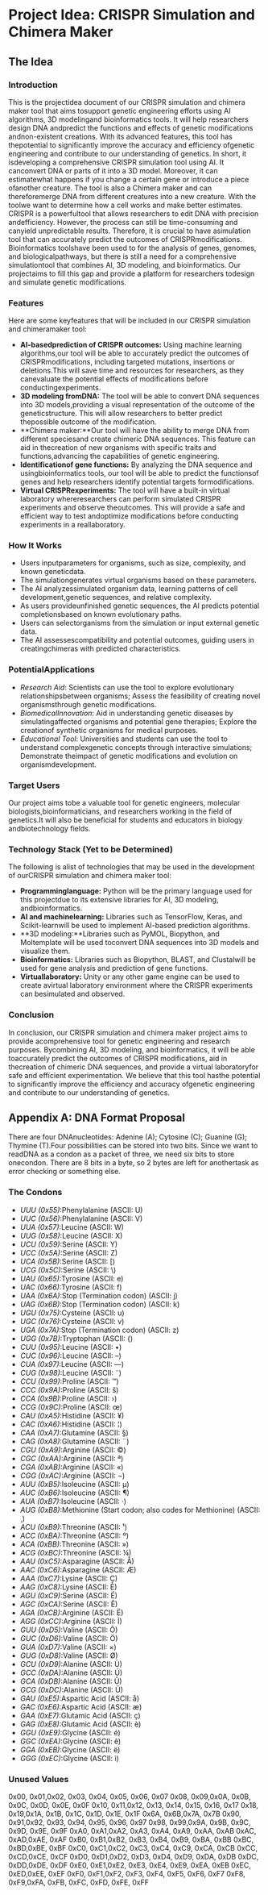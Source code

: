 # Project Idea: CRISPR Simulation and Chimera Maker

## The Idea

### Introduction

This is the projectidea document of our CRISPR simulation and chimera maker tool that aims tosupport genetic engineering efforts using AI algorithms, 3D modelingand bioinformatics tools. It will help researchers design DNA andpredict the functions and effects of genetic modifications andnon-existent creations. With its advanced features, this tool has thepotential to significantly improve the accuracy and efficiency ofgenetic engineering and contribute to our understanding of genetics.
In short, it isdeveloping a comprehensive CRISPR simulation tool using AI. It canconvert DNA or parts of it into a 3D model. Moreover, it can estimatewhat happens if you change a certain gene or introduce a piece ofanother creature. The tool is also a Chimera maker and can thereforemerge DNA from different creatures into a new creature. With the toolwe want to determine how a cell works and make better estimates.
CRISPR is a powerfultool that allows researchers to edit DNA with precision andefficiency. However, the process can still be time-consuming and canyield unpredictable results. Therefore, it is crucial to have asimulation tool that can accurately predict the outcomes of CRISPRmodifications.
Bioinformatics toolshave been used to for the analysis of genes, genomes, and biologicalpathways, but there is still a need for a comprehensive simulationtool that combines AI, 3D modeling, and bioinformatics. Our projectaims to fill this gap and provide a platform for researchers todesign and simulate genetic modifications.

### Features

Here are some keyfeatures that will be included in our CRISPR simulation and chimeramaker tool:

- **AI-basedprediction of CRISPR outcomes:** Using machine learning algorithms,our tool will be able to accurately predict the outcomes of CRISPRmodifications, including targeted mutations, insertions or deletions.This will save time and resources for researchers, as they canevaluate the potential effects of modifications before conductingexperiments.
- **3D modeling fromDNA:** The tool will be able to convert DNA sequences into 3D models,providing a visual representation of the outcome of the geneticstructure. This will allow researchers to better predict thepossible outcome of the modification.
- **Chimera maker:**Our tool will have the ability to merge DNA from different speciesand create chimeric DNA sequences. This feature can aid in thecreation of new organisms with specific traits and functions,advancing the capabilities of genetic engineering.
- **Identificationof gene functions:** By analyzing the DNA sequence and usingbioinformatics tools, our tool will be able to predict the functionsof genes and help researchers identify potential targets formodifications.
- **Virtual CRISPRexperiments:** The tool will have a built-in virtual laboratory whereresearchers can perform simulated CRISPR experiments and observe theoutcomes. This will provide a safe and efficient way to test andoptimize modifications before conducting experiments in a reallaboratory.

### How It Works

* Users inputparameters for organisms, such as size, complexity, and known geneticdata.
* The simulationgenerates virtual organisms based on these parameters.
* The AI analyzessimulated organism data, learning patterns of cell development,genetic sequences, and relative complexity.
* As users provideunfinished genetic sequences, the AI predicts potential completionsbased on known evolutionary paths.
* Users can selectorganisms from the simulation or input external genetic data.
* The AI assessescompatibility and potential outcomes, guiding users in creatingchimeras with predicted characteristics.

### PotentialApplications

* *Research Aid*: Scientists can use the tool to explore evolutionary relationshipsbetween organisms; Assess the feasibility of creating novel organismsthrough genetic modifications.
* *BiomedicalInnovation*: Aid in understanding genetic diseases by simulatingaffected organisms and potential gene therapies; Explore the creationof synthetic organisms for medical purposes.
* *Educational Tool*: Universities and students can use the tool to understand complexgenetic concepts through interactive simulations; Demonstrate theimpact of genetic modifications and evolution on organismdevelopment.

### Target Users

Our project aims tobe a valuable tool for genetic engineers, molecular biologists,bioinformaticians, and researchers working in the field of genetics.It will also be beneficial for students and educators in biology andbiotechnology fields.

### Technology Stack (Yet to be Determined)

The following is alist of technologies that may be used in the development of ourCRISPR simulation and chimera maker tool:

- **Programminglanguage:** Python will be the primary language used for this projectdue to its extensive libraries for AI, 3D modeling, andbioinformatics.
- **AI and machinelearning:** Libraries such as TensorFlow, Keras, and Scikit-learnwill be used to implement AI-based prediction algorithms.
- **3D modeling:**Libraries such as PyMOL, Biopython, and Moltemplate will be used toconvert DNA sequences into 3D models and visualize them.
- **Bioinformatics:** Libraries such as Biopython, BLAST, and Clustalwill be used for gene analysis and prediction of gene functions.
- **Virtuallaboratory:** Unity or any other game engine can be used to create avirtual laboratory environment where the CRISPR experiments can besimulated and observed.

### Conclusion

In conclusion, our CRISPR simulation and chimera maker project aims to provide acomprehensive tool for genetic engineering and research purposes. Bycombining AI, 3D modeling, and bioinformatics, it will be able toaccurately predict the outcomes of CRISPR modifications, aid in thecreation of chimeric DNA sequences, and provide a virtual laboratoryfor safe and efficient experimentation. We believe that this tool hasthe potential to significantly improve the efficiency and accuracy ofgenetic engineering and contribute to our understanding of genetics. 

## Appendix A: DNA Format Proposal

There are four DNAnucleotides: Adenine (A); Cytosine (C); Guanine (G); Thymine (T).Four possibilities can be stored into two bits. Since we want to readDNA as a condon as a packet of three, we need six bits to store onecondon. There are 8 bits in a byte, so 2 bytes are left for anothertask as error checking or something else.

### The Condons

- *UUU (0x55)*:Phenylalanine (ASCII: U)
- *UUC (0x56)*:Phenylalanine (ASCII: V)
- *UUA (0x57)*:Leucine (ASCII: W)
- *UUG (0x58)*:Leucine (ASCII: X)
- *UCU (0x59)*:Serine (ASCII: Y)
- *UCC (0x5A)*:Serine (ASCII: Z)
- *UCA (0x5B)*:Serine (ASCII: \[)
- *UCG (0x5C)*:Serine (ASCII: \\)
- *UAU (0x65)*:Tyrosine (ASCII: e)
- *UAC (0x66)*:Tyrosine (ASCII: f)
- *UAA (0x6A)*:Stop (Termination codon) (ASCII: j)
- *UAG (0x6B)*:Stop (Termination codon) (ASCII: k)
- *UGU (0x75)*:Cysteine (ASCII: u)
- *UGC (0x76)*:Cysteine (ASCII: v)
- *UGA (0x7A)*:Stop (Termination codon) (ASCII: z)
- *UGG (0x7B)*:Tryptophan (ASCII: {)
- *CUU (0x95)*:Leucine (ASCII: •)
- *CUC (0x96)*:Leucine (ASCII: –)
- *CUA (0x97)*:Leucine (ASCII: —)
- *CUG (0x98)*:Leucine (ASCII: ˜)
- *CCU (0x99)*:Proline (ASCII: ™)
- *CCC (0x9A)*:Proline (ASCII: š)
- *CCA (0x9B)*:Proline (ASCII: ›)
- *CCG (0x9C)*:Proline (ASCII: œ)
- *CAU (0xA5)*:Histidine (ASCII: ¥)
- *CAC (0xA6)*:Histidine (ASCII: ¦)
- *CAA (0xA7)*:Glutamine (ASCII: §)
- *CAG (0xA8)*:Glutamine (ASCII: ¨)
- *CGU (0xA9)*:Arginine (ASCII: ©)
- *CGC (0xAA)*:Arginine (ASCII: ª)
- *CGA (0xAB)*:Arginine (ASCII: «)
- *CGG (0xAC)*:Arginine (ASCII: ¬)
- *AUU (0xB5)*:Isoleucine (ASCII: µ)
- *AUC (0xB6)*:Isoleucine (ASCII: ¶)
- *AUA (0xB7)*:Isoleucine (ASCII: ·)
- *AUG (0xB8)*:Methionine (Start codon; also codes for Methionine) (ASCII: ¸)
- *ACU (0xB9)*:Threonine (ASCII: ¹)
- *ACC (0xBA)*:Threonine (ASCII: º)
- *ACA (0xBB)*:Threonine (ASCII: »)
- *ACG (0xBC)*:Threonine (ASCII: ¼)
- *AAU (0xC5)*:Asparagine (ASCII: Å)
- *AAC (0xC6)*:Asparagine (ASCII: Æ)
- *AAA (0xC7)*:Lysine (ASCII: Ç)
- *AAG (0xC8)*:Lysine (ASCII: È)
- *AGU (0xC9)*:Serine (ASCII: É)
- *AGC (0xCA)*:Serine (ASCII: Ê)
- *AGA (0xCB)*:Arginine (ASCII: Ë)
- *AGG (0xCC)*:Arginine (ASCII: Ì)
- *GUU (0xD5)*:Valine (ASCII: Õ)
- *GUC (0xD6)*:Valine (ASCII: Ö)
- *GUA (0xD7)*:Valine (ASCII: ×)
- *GUG (0xD8)*:Valine (ASCII: Ø)
- *GCU (0xD9)*:Alanine (ASCII: Ù)
- *GCC (0xDA)*:Alanine (ASCII: Ú)
- *GCA (0xDB)*:Alanine (ASCII: Û)
- *GCG (0xDC)*:Alanine (ASCII: Ü)
- *GAU (0xE5)*:Aspartic Acid (ASCII: å)
- *GAC (0xE6)*:Aspartic Acid (ASCII: æ)
- *GAA (0xE7)*:Glutamic Acid (ASCII: ç)
- *GAG (0xE8)*:Glutamic Acid (ASCII: è)
- *GGU (0xE9)*:Glycine (ASCII: é)
- *GGC (0xEA)*:Glycine (ASCII: ê)
- *GGA (0xEB)*:Glycine (ASCII: ë)
- *GGG (0xEC)*:Glycine (ASCII: ì)

### Unused Values

0x00, 0x01,0x02, 0x03, 0x04, 0x05, 0x06, 0x07 0x08, 0x09,0x0A, 0x0B, 0x0C, 0x0D, 0x0E, 0x0F 0x10, 0x11,0x12, 0x13, 0x14, 0x15, 0x16, 0x17 0x18, 0x19,0x1A, 0x1B, 0x1C, 0x1D, 0x1E, 0x1F 0x6A, 0x6B,0x7A, 0x7B 0x90, 0x91,0x92, 0x93, 0x94, 0x95, 0x96, 0x97 0x98, 0x99,0x9A, 0x9B, 0x9C, 0x9D, 0x9E, 0x9F 0xA0, 0xA1,0xA2, 0xA3, 0xA4, 0xA9, 0xAA, 0xAB 0xAC, 0xAD,0xAE, 0xAF 0xB0, 0xB1,0xB2, 0xB3, 0xB4, 0xB9, 0xBA, 0xBB 0xBC, 0xBD,0xBE, 0xBF 0xC0, 0xC1,0xC2, 0xC3, 0xC4, 0xC9, 0xCA, 0xCB 0xCC, 0xCD,0xCE, 0xCF 0xD0, 0xD1,0xD2, 0xD3, 0xD4, 0xD9, 0xDA, 0xDB 0xDC, 0xDD,0xDE, 0xDF 0xE0, 0xE1,0xE2, 0xE3, 0xE4, 0xE9, 0xEA, 0xEB 0xEC, 0xED,0xEE, 0xEF 0xF0, 0xF1,0xF2, 0xF3, 0xF4, 0xF5, 0xF6, 0xF7 0xF8, 0xF9,0xFA, 0xFB, 0xFC, 0xFD, 0xFE, 0xFF
